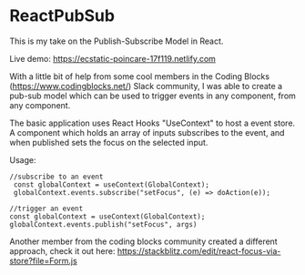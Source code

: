 # ReactPubSub
This is my take on the Publish-Subscribe Model in React.

Live demo: https://ecstatic-poincare-17f119.netlify.com

With a little bit of help from some cool members in the Coding Blocks (https://www.codingblocks.net/) Slack community, I was able to create a pub-sub model which can be used to trigger events in any component, from any component.

The basic application uses React Hooks "UseContext" to host a event store. A component which holds an array of inputs subscribes to the event, and when published sets the focus on the selected input.

Usage:
    
    //subscribe to an event
     const globalContext = useContext(GlobalContext);
     globalContext.events.subscribe("setFocus", (e) => doAction(e));

    //trigger an event
    const globalContext = useContext(GlobalContext);
    globalContext.events.publish("setFocus", args)
  
Another member from the coding blocks community created a different approach, check it out here: https://stackblitz.com/edit/react-focus-via-store?file=Form.js 
